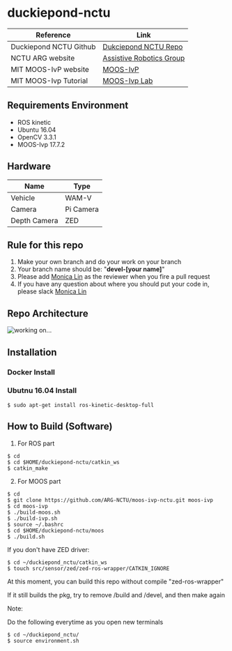 # duckiepond-nctu


|Reference | Link |
|-------|--------|
|Duckiepond NCTU Github 	|[Dukciepond NCTU Repo](https://github.com/RobotX-NCTU/duckiepond-nctu.git)|
|NCTU ARG website		|[Assistive Robotics Group](https://arg-nctu.github.io)|
|MIT MOOS-IvP website|[MOOS-IvP](http://oceanai.mit.edu/moos-ivp/pmwiki/pmwiki.php?n=Main.HomePage)|
|MIT MOOS-Ivp Tutorial|[MOOS-Ivp Lab](http://oceanai.mit.edu/ivpman/pmwiki/pmwiki.php?n=Lab.HomePage2680)|


## Requirements Environment

- ROS kinetic
- Ubuntu 16.04
- OpenCV 3.3.1
- MOOS-Ivp 17.7.2

## Hardware

|Name | Type |
|-------		|--------					|
|Vehicle		|WAM-V						|
|Camera			|Pi Camera					|
|Depth Camera	|ZED						|

## Rule for this repo
1. Make your own branch and do your work on your branch
2. Your branch name should be: "**devel-[your name]**"
3. Please add [Monica Lin](https://github.com/nichinglin) as the reviewer when you fire a pull request
4. If you have any question about where you should put your code in, please slack [Monica Lin](https://github.com/nichinglin)

## Repo Architecture
![working on...]()

## Installation

### Docker Install

### Ubutnu 16.04 Install


```
$ sudo apt-get install ros-kinetic-desktop-full
```

## How to Build (Software)
1. For ROS part
```
$ cd 
$ cd $HOME/duckiepond-nctu/catkin_ws
$ catkin_make
```
2. For MOOS part
```
$ cd 
$ git clone https://github.com/ARG-NCTU/moos-ivp-nctu.git moos-ivp
$ cd moos-ivp
$ ./build-moos.sh
$ ./build-ivp.sh
$ source ~/.bashrc
$ cd $HOME/duckiepond-nctu/moos
$ ./build.sh
```

If you don't have ZED driver:
```
$ cd ~/duckiepond_nctu/catkin_ws
$ touch src/sensor/zed/zed-ros-wrapper/CATKIN_IGNORE
```
At this moment, you can build this repo without compile "zed-ros-wrapper"

If it still builds the pkg, try to remove /build and /devel, and then make again

Note:

Do the following everytime as you open new terminals

```
$ cd ~/duckiepond_nctu/
$ source environment.sh
```
